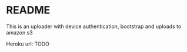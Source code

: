 # README

This is an uploader with device authentication, bootstrap and uploads to amazon s3

Heroku url: TODO